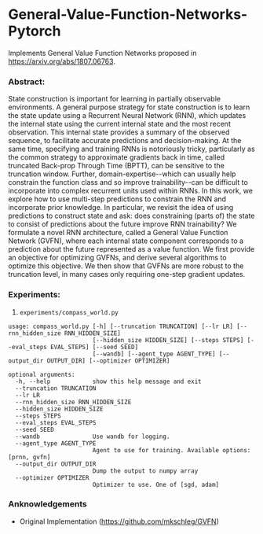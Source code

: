 # General-Value-Function-Networks-Pytorch

Implements General Value Function Networks proposed in https://arxiv.org/abs/1807.06763.

### Abstract:
State construction is important for learning in partially observable environments. A general purpose strategy for state construction is to learn the state update using a Recurrent Neural Network (RNN), which updates the internal state using the current internal state and the most recent observation. This internal state provides a summary of the observed sequence, to facilitate accurate predictions and decision-making. At the same time, specifying and training RNNs is notoriously tricky, particularly as the common strategy to approximate gradients back in time, called truncated Back-prop Through Time (BPTT), can be sensitive to the truncation window. Further, domain-expertise--which can usually help constrain the function class and so improve trainability--can be difficult to incorporate into complex recurrent units used within RNNs. In this work, we explore how to use multi-step predictions to constrain the RNN and incorporate prior knowledge. In particular, we revisit the idea of using predictions to construct state and ask: does constraining (parts of) the state to consist of predictions about the future improve RNN trainability? We formulate a novel RNN architecture, called a General Value Function Network (GVFN), where each internal state component corresponds to a prediction about the future represented as a value function. We first provide an objective for optimizing GVFNs, and derive several algorithms to optimize this objective. We then show that GVFNs are more robust to the truncation level, in many cases only requiring one-step gradient updates.

### Experiments:

1. `experiments/compass_world.py`

```
usage: compass_world.py [-h] [--truncation TRUNCATION] [--lr LR] [--rnn_hidden_size RNN_HIDDEN_SIZE]
                        [--hidden_size HIDDEN_SIZE] [--steps STEPS] [--eval_steps EVAL_STEPS] [--seed SEED]
                        [--wandb] [--agent_type AGENT_TYPE] [--output_dir OUTPUT_DIR] [--optimizer OPTIMIZER]

optional arguments:
  -h, --help            show this help message and exit
  --truncation TRUNCATION
  --lr LR
  --rnn_hidden_size RNN_HIDDEN_SIZE
  --hidden_size HIDDEN_SIZE
  --steps STEPS
  --eval_steps EVAL_STEPS
  --seed SEED
  --wandb               Use wandb for logging.
  --agent_type AGENT_TYPE
                        Agent to use for training. Available options: [prnn, gvfn]
  --output_dir OUTPUT_DIR
                        Dump the output to numpy array
  --optimizer OPTIMIZER
                        Optimizer to use. One of [sgd, adam]
   ```
   
   
   ### Anknowledgements
   
- Original Implementation (https://github.com/mkschleg/GVFN)
